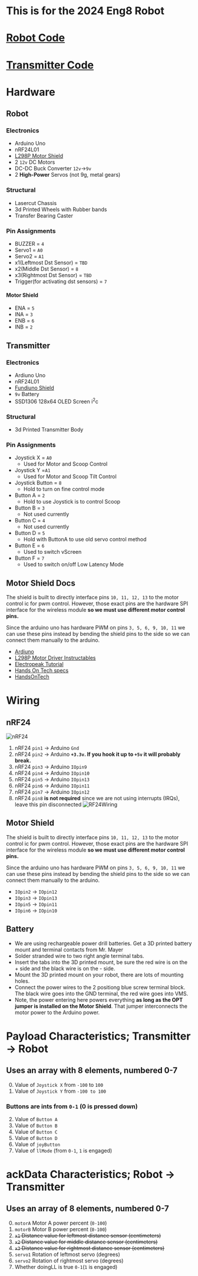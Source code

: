 # This is for the 2024 Eng8 Robot
# [Robot Code](robot.ino)
# [Transmitter Code](transmitter/transmitter.ino)
# Hardware
## Robot
### Electronics
- Arduino Uno
- nRF24L01
- [L298P Motor Shield](https://protosupplies.com/product/l298p-motor-driver-shield/)
- 2 `12v` DC Motors
- DC-DC Buck Converter `12v`->`9v`
- 2 **High-Power** Servos (not 9g, metal gears)
### Structural
- Lasercut Chassis
- 3d Printed Wheels with Rubber bands
- Transfer Bearing Caster
### Pin Assignments
- BUZZER = `4`
- Servo1 = `A0`
- Servo2 = `A1`
- x1(Leftmost Dst Sensor) = `TBD`
- x2(Middle Dst Sensor) = `8`
- x3(Rightmost Dst Sensor) = `TBD`
- Trigger(for activating dst sensors) = `7`
#### Motor Shield
- ENA = `5`
- INA = `3`
- ENB = `6`
- INB = `2`
## Transmitter
### Electronics
- Ardiuno Uno
- nRF24L01
- [Fundiuno Shield](https://cb-electronics.com/products/funduino-joystick-shield-v1-a-ky-023-shield/)
- `9v` Battery
- SSD1306 128x64 OLED Screen i<sup>2</sup>c
### Structural
- 3d Printed Transmitter Body
### Pin Assignments
- Joystick X = `A0`
    - Used for Motor and Scoop Control
- Joystick Y =`A1`
    - Used for Motor and Scoop Tilt Control
- Joystick Button = `8`
    - Hold to turn on fine control mode
- Button A = `2`
    - Hold to use Joystick is to control Scoop
- Button B = `3`
    - Not used currently
- Button C = `4`
    - Not used currently
- Button D = `5`
    - Hold with ButtonA to use old servo control method
- Button E = `6`
    - Used to switch vScreen
- Button F = `7`
    - Used to switch on/off Low Latency Mode
## Motor Shield Docs
The shield is built to directly interface pins `10, 11, 12, 13` to the motor control ic for pwm control.  However, those exact pins are the hardware SPI interface for the wireless module **so we must use different motor control pins.**

Since the arduino uno has hardware PWM on pins `3, 5, 6, 9, 10, 11` we can use these pins instead by bending the shield pins to the side so we can connect them manually to the arduino.
- [Ardiuno](https://www.arduino.cc/reference/en/language/functions/analog-io/analogwrite/)
- [L298P Motor Driver Instructables](https://www.instructables.com/Tutorial-for-L298-2Amp-Motor-Driver-Shield-for-Ard/)
- [Electropeak Tutorial](https://electropeak.com/learn/interfacing-l298p-h-bridge-motor-driver-shield-with-arduino/)
- [Hands On Tech specs](http://www.handsontec.com/dataspecs/arduino-shield/L298P%20Motor%20Shield.pdf)
- [HandsOnTech](HandsOnTec.pdf)
# Wiring
## nRF24
![nRF24](nRF24.png)
1. nRF24 `pin1` -> Arduino `Gnd`
2. nRF24 `pin2` -> Arduino **`+3.3v`.  If you hook it up to `+5v` it will probably break.**
3. nRF24 `pin3` -> Arduino `IOpin9`
4. nRF24 `pin4` -> Arduino `IOpin10`
5. nRF24 `pin5` -> Arduino `IOpin13`
6. nRF24 `pin6` -> Arduino `IOpin11`
7. nRF24 `pin7` -> Arduino `IOpin12`
8. nRF24 `pin8` **is not required** since we are not using interrupts (IRQs), leave this pin disconnected
![RF24Wiring](RF24Wiring.png)
## Motor Shield
The shield is built to directly interface pins `10, 11, 12, 13` to the motor control ic for pwm control.  However, those exact pins are the hardware SPI interface for the wireless module **so we must use different motor control pins.**

Since the arduino uno has hardware PWM on pins `3, 5, 6, 9, 10, 11` we can use these pins instead by bending the shield pins to the side so we can connect them manually to the arduino.
- `IOpin2` -> `IOpin12`
- `IOpin3` -> `IOpin13`
- `IOpin5` -> `IOpin11`
- `IOpin6` -> `IOpin10`
## Battery
- We are using rechargeable power drill batteries.  Get a 3D printed battery mount and terminal contacts from Mr. Mayer
- Solder stranded wire to two right angle terminal tabs.
- Insert the tabs into the 3D printed mount, be sure the red wire is on the + side and the black wire is on the - side.
- Mount the 3D printed mount on your robot, there are lots of mounting holes.
- Connect the power wires to the 2 positiong blue screw terminal block.  The black wire goes into the GND terminal, the red wire goes into VMS.
- Note, the power entering here powers everything **as long as the OPT jumper is installed on the Motor Shield**.  That jumper interconnects the motor power to the Arduino power.
# Payload Characteristics; Transmitter -> Robot
## Uses an array with **8** elements, numbered 0-7
0. Value of `Joystick X` from `-100` to `100`
1. Value of `Joystick Y` from `-100 to 100`
### Buttons are ints from `0-1` (0 is pressed down)
2. Value of `Button A`
3. Value of `Button B`
4. Value of `Button C`
5. Value of `Button D`
6. Value of `joyButton`
7. Value of `llMode` (from `0-1`, `1` is engaged)
# ackData Characteristics; Robot -> Transmitter
## Uses an array of **8** elements, numbered 0-7
0. `motorA` Motor A power percent (`0-100`)
1. `motorB` Motor B power percent (`0-100`)
2. <del>`x1` Distance value for leftmost distance sensor (centimeters)</del>
3. <del>`x2` Distance value for middle distance sensor (centimeters)</del>
4. <del>`x3` Distance value for rightmost distance sensor (centimeters)</del>
5. `servo1` Rotation of leftmost servo (degrees)
6. `servo2` Rotation of rightmost servo (degrees)
7. Whether doingLL is true `0-1`(`1` is engaged)

